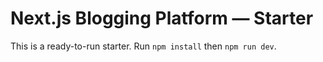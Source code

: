 # Next.js Blogging Platform — Starter

This is a ready-to-run starter. Run `npm install` then `npm run dev`.

